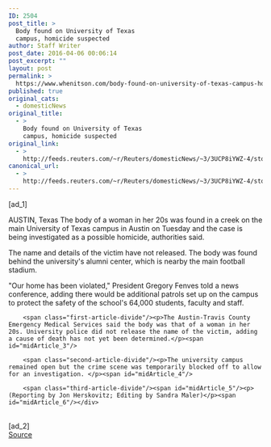 ```yaml
---
ID: 2504
post_title: >
  Body found on University of Texas
  campus, homicide suspected
author: Staff Writer
post_date: 2016-04-06 00:06:14
post_excerpt: ""
layout: post
permalink: >
  https://www.whenitson.com/body-found-on-university-of-texas-campus-homicide-suspected/
published: true
original_cats:
  - domesticNews
original_title:
  - >
    Body found on University of Texas
    campus, homicide suspected
original_link:
  - >
    http://feeds.reuters.com/~r/Reuters/domesticNews/~3/3UCP8iYWZ-4/story01.htm
canonical_url:
  - >
    http://feeds.reuters.com/~r/Reuters/domesticNews/~3/3UCP8iYWZ-4/story01.htm
---
```

 [ad_1]
<br><div id="articleText">
<span id="midArticle_start"/>

<span class="focusParagraph" readability="6"><p><span class="articleLocation">AUSTIN, Texas</span> The body of a woman in her 20s was found in a creek on the main University of Texas campus in Austin on Tuesday and the case is being investigated as a possible homicide, authorities said.</p></span><span id="midArticle_0"/><p>The name and details of the victim have not released. The body was found behind the university's alumni center, which is nearby the main football stadium.</p><span id="midArticle_1"/><p>"Our home has been violated," President Gregory Fenves told a news conference, adding there would be additional patrols set up on the campus to protect the safety of the school's 64,000 students, faculty and staff.</p><span id="midArticle_2"/>
        
        <span class="first-article-divide"/><p>The Austin-Travis County Emergency Medical Services said the body was that of a woman in her 20s. University police did not release the name of the victim, adding a cause of death has not yet been determined.</p><span id="midArticle_3"/>
        
        <span class="second-article-divide"/><p>The university campus remained open but the crime scene was temporarily blocked off to allow for an investigation. </p><span id="midArticle_4"/>
        
        <span class="third-article-divide"/><span id="midArticle_5"/><p> (Reporting by Jon Herskovitz; Editing by Sandra Maler)</p><span id="midArticle_6"/></div>
<br>[ad_2]
<br><a href="http://feeds.reuters.com/~r/Reuters/domesticNews/~3/3UCP8iYWZ-4/story01.htm">Source </a>